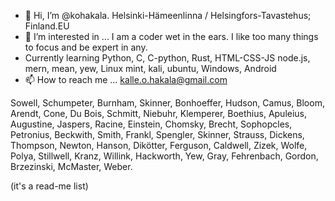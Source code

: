 - 👋 Hi, I’m @kohakala. Helsinki-Hämeenlinna / Helsingfors-Tavastehus; Finland.EU
- 👀 I’m interested in ... I am a coder wet in the ears. I like too many things to focus and be expert in any. 
- Currently learning Python, C, C-python, Rust, HTML-CSS-JS node.js, mern, mean, yew, Linux mint, kali, ubuntu, Windows, Android
- 📫 How to reach me ... kalle.o.hakala@gmail.com

<!---
kohakala/kohakala is a ✨ special ✨ repository because its `README.md` (this file) appears on your GitHub profile.
You can click the Preview link to take a look at your changes.
--->

Sowell, 
Schumpeter, 
Burnham, 
Skinner, 
Bonhoeffer, 
Hudson, 
Camus, 
Bloom, 
Arendt, 
Cone, 
Du Bois, 
Schmitt, 
Niebuhr, 
Klemperer, 
Boethius, 
Apuleius, 
Augustine, 
Jaspers, 
Racine, 
Einstein, 
Chomsky, 
Brecht, 
Sophopcles, 
Petronius, 
Beckwith, 
Smith, 
Frankl, 
Spengler, 
Skinner, 
Strauss, 
Dickens, 
Thompson, 
Newton, 
Hanson, 
Dikötter,
Ferguson,
Caldwell, 
Zizek, 
Wolfe, 
Polya, 
Stillwell, 
Kranz, 
Willink, 
Hackworth, 
Yew, 
Gray, 
Fehrenbach, 
Gordon, 
Brzezinski, 
McMaster,
Weber.

(it's a read-me list)
